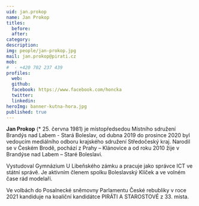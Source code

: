 ```yaml
---
uid: jan.prokop
name: Jan Prokop
titles:
  before: 
  after: 
category:
description:
img: people/jan-prokop.jpg
mail: jan.prokop@pirati.cz
mob: 
#  - +420 702 237 439
profiles:
  web: 
  github:
  facebook: https://www.facebook.com/honcka
  twitter:
  linkedin:
heroImg: banner-kutna-hora.jpg
published: true
---
```


**Jan Prokop** (* 25. června 1981) je místopředsedou Místního sdružení Brandýs nad Labem - Stará Boleslav, od dubna 2019 do prosince 2020 byl vedoucím mediálního odboru krajského sdružení Středočeský kraj. Narodil se v Českém Brodě, pochází z Prahy – Klánovice a od roku 2010 žije v Brandýse nad Labem – Staré Boleslavi.

Vystudoval Gymnázium U Libeňského zámku a pracuje jako správce ICT ve státní správě. Je aktivním členem spolku Boleslavský Klíček a ve volném čase rád modelaří.

Ve volbách do Posalnecké sněmovny Parlamentu České rebubliky v roce 2021 kandiduje na koaliční kandidátce PIRÁTI A STAROSTOVÉ z 33. místa.

